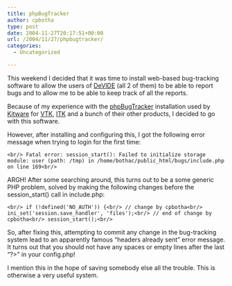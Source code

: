 ```yaml
---
title: phpBugTracker
author: cpbotha
type: post
date: 2004-11-27T20:17:51+00:00
url: /2004/11/27/phpbugtracker/
categories:
  - Uncategorized

---
```

This weekend I decided that it was time to install web-based bug-tracking software to allow the users of [DeVIDE][1] (all 2 of them) to be able to report bugs and to allow me to be able to keep track of all the reports.

Because of my experience with the [phpBugTracker][2] installation used by [Kitware][3] for [VTK][4], [ITK][5] and a bunch of their other products, I decided to go with this software.

However, after installing and configuring this, I got the following error message when trying to login for the first time:
  
`<br/>
Fatal error: session_start(): Failed to initialize storage module: user (path: /tmp) in /home/bothac/public_html/bugs/include.php on line 169<br/>
` 

ARGH! After some searching around, this turns out to be a some generic PHP problem, solved by making the following changes before the session_start() call in include.php:
  
`<br/>
if (!defined('NO_AUTH')) {<br/>
  // change by cpbotha<br/>
  ini_set('session.save_handler', 'files');<br/>
  // end of change by cpbotha<br/>
  session_start();<br/>
` 

So, after fixing this, attempting to commit any change in the bug-tracking system lead to an apparently famous “headers already sent” error message. It turns out that you should not have any spaces or empty lines after the last “?>” in your config.php!

I mention this in the hope of saving somebody else all the trouble. This is otherwise a very useful system.

 [1]: http://cpbotha.net/DeVIDE
 [2]: http://phpbt.sf.net/
 [3]: http://www.kitware.com/
 [4]: http://www.vtk.org/
 [5]: http://www.itk.org/

